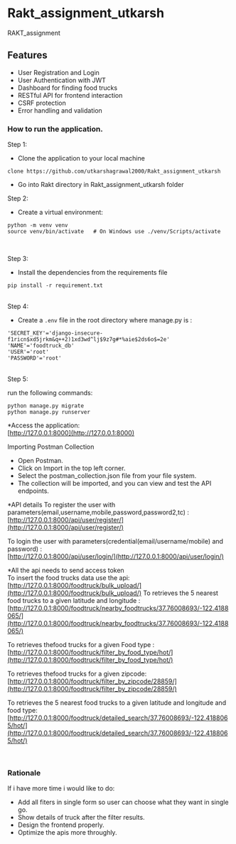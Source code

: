 # Rakt_assignment_utkarsh
RAKT_assignment

## Features

- User Registration and Login
- User Authentication with JWT
- Dashboard for finding food trucks 
- RESTful API for frontend interaction
- CSRF protection
- Error handling and validation

### How to run the application.

Step 1:

* Clone the application to your local machine
 ```
clone https://github.com/utkarshagrawal2000/Rakt_assignment_utkarsh
```
* Go into Rakt directory in Rakt_assignment_utkarsh folder

Step 2:

* Create a virtual environment:

``` 
python -m venv venv
source venv/bin/activate   # On Windows use ./venv/Scripts/activate
```
<br>

Step 3:
* Install the dependencies from the requirements file

```
pip install -r requirement.txt
```
<br>
Step 4:

* Create a `.env` file in the root directory where manage.py is :

``` .env
'SECRET_KEY'='django-insecure-f1ricn$xd5jrkm&q++2)1xd3wd^lj$9z7g#*%aie$2ds6o$=2e'
'NAME'='foodtruck_db'
'USER'='root'
'PASSWORD'='root'
```
<br>
Step 5:

run the following commands:

```
python manage.py migrate
python manage.py runserver
```

*Access the application:
<br>
[http://127.0.0.1:8000](http://127.0.0.1:8000)

Importing Postman Collection

- Open Postman.
- Click on Import in the top left corner.
- Select the postman_collection.json file from your file system.
- The collection will be imported, and you can view and test the API endpoints.


*API details
To register the user with parameters(email,username,mobile,password,password2,tc) :
<br>
[http://127.0.0.1:8000/api/user/register/](http://127.0.0.1:8000/api/user/register/)

To login the user with parameters(credential(email/username/mobile) and password) :
<br>
[http://127.0.0.1:8000/api/user/login/](http://127.0.0.1:8000/api/user/login/)

*All the api needs to send access token 
<br>
To insert the  food trucks data use the api:
<br>
[http://127.0.0.1:8000/foodtruck/bulk_upload/](http://127.0.0.1:8000/foodtruck/bulk_upload/)
To retrieves the 5 nearest food trucks to a given latitude and longitude :
<br>
[http://127.0.0.1:8000/foodtruck/nearby_foodtrucks/37.76008693/-122.4188065/](http://127.0.0.1:8000/foodtruck/nearby_foodtrucks/37.76008693/-122.4188065/)

To retrieves thefood trucks for a given Food type :
<br>
[http://127.0.0.1:8000/foodtruck/filter_by_food_type/hot/](http://127.0.0.1:8000/foodtruck/filter_by_food_type/hot/)

To retrieves thefood trucks for a given zipcode:
<br>
[http://127.0.0.1:8000/foodtruck/filter_by_zipcode/28859/](http://127.0.0.1:8000/foodtruck/filter_by_zipcode/28859/)

To retrieves the 5 nearest food trucks to a given latitude and longitude and food type:
<br>
[http://127.0.0.1:8000/foodtruck/detailed_search/37.76008693/-122.4188065/hot/](http://127.0.0.1:8000/foodtruck/detailed_search/37.76008693/-122.4188065/hot/)

<br>


### Rationale

If i have more time i would like to do:
- Add all fiters in single form so user can choose what they want in single go.
- Show details of truck after the filter results.
- Design the frontend properly.
- Optimize the apis more throughly. 
